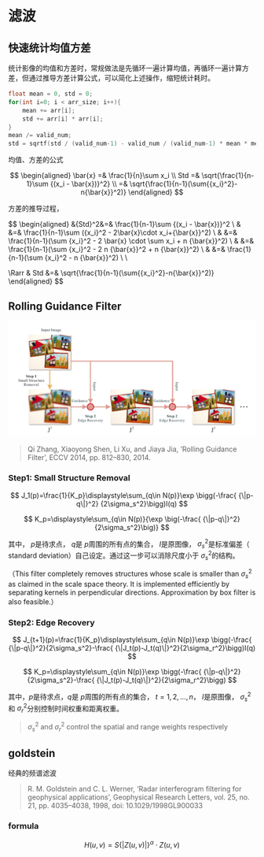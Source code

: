 # 滤波

## 快速统计均值方差

统计影像的均值和方差时，常规做法是先循环一遍计算均值，再循环一遍计算方差，但通过推导方差计算公式，可以简化上述操作，缩短统计耗时。

```cpp
float mean = 0, std = 0;
for(int i=0; i < arr_size; i++){
    mean += arr[i];
    std += arr[i] * arr[i];
}
mean /= valid_num;
std = sqrtf(std / (valid_num-1) - valid_num / (valid_num-1) * mean * mean);
```

均值、方差的公式

$$
\begin{aligned}
\bar{x} =& \frac{1}{n}\sum x_i \\
    Std =& \sqrt{\frac{1}{n-1}\sum {(x_i - \bar{x})}^2} \\
        =& \sqrt{\frac{1}{n-1}(\sum{{x_i}^2}-n{\bar{x}}^2)}
\end{aligned}
$$

方差的推导过程，

$$
\begin{aligned}
&{Std}^2&=& \frac{1}{n-1}\sum {(x_i - \bar{x})}^2 \\
&       &=& \frac{1}{n-1}\sum ({x_i}^2 - 2\bar{x}\cdot x_i+{\bar{x}}^2) \\
&       &=& \frac{1}{n-1}(\sum {x_i}^2 - 2 \bar{x} \cdot \sum x_i  + n {\bar{x}}^2) \\
&       &=& \frac{1}{n-1}(\sum {x_i}^2 - 2 n {\bar{x}}^2  + n {\bar{x}}^2) \\
&       &=& \frac{1}{n-1}(\sum {x_i}^2 -  n {\bar{x}}^2) \\ \\

\Rarr & Std &=& \sqrt{\frac{1}{n-1}(\sum{{x_i}^2}-n{\bar{x}}^2)}
\end{aligned}
$$

## Rolling Guidance Filter

![process](pics/rg_filter_pics_03.png)

> Qi Zhang, Xiaoyong Shen, Li Xu, and Jiaya Jia, ‘Rolling Guidance Filter’, ECCV 2014, pp. 812–830, 2014.

### Step1: Small Structure Removal

$$
J_1(p)=\frac{1}{K_p}\displaystyle\sum_{q\in N(p)}\exp \bigg(-\frac{ {\|p-q\|}^2} {2\sigma_s^2}\bigg)I(q)
$$

$$
K_p=\displaystyle\sum_{q\in N(p)}{\exp \big(-\frac{ {\|p-q\|}^2} {2\sigma_s^2}\big)}
$$

其中， $p$是待求点， $q$是 $p$周围的所有点的集合， $I$是原图像， $\sigma_s^2$是标准偏差（ standard deviation）自己设定。通过这一步可以消除尺度小于 $\sigma_s^2$的结构。

（This filter completely removes structures whose scale is smaller than $\sigma_s^2$ as claimed in the scale space theory. It is implemented efficiently by separating kernels in perpendicular directions. Approximation by box filter is also feasible.）

### Step2: Edge Recovery

$$
J_{t+1}(p)=\frac{1}{K_p}\displaystyle\sum_{q\in N(p)}\exp \bigg(-\frac{ {\|p-q\|}^2}{2\sigma_s^2}-\frac{ {\|J_t(p)-J_t(q)\|}^2}{2\sigma_r^2}\bigg)I(q)
$$

$$
K_p=\displaystyle\sum_{q\in N(p)}\exp \bigg(-\frac{ {\|p-q\|}^2}{2\sigma_s^2}-\frac{ {\|J_t(p)-J_t(q)\|}^2}{2\sigma_r^2}\bigg)
$$

其中，$p$是待求点，$q$是 $p$周围的所有点的集合， $t=1,2,…,n$， $I$是原图像， $\sigma_s^2$和 $\sigma_r^2$分别控制时间权重和距离权重。

> $\sigma_s^2$ and $\sigma_r^2$ control the spatial and range weights respectively

## goldstein

经典的频谱滤波

> R. M. Goldstein and C. L. Werner, ‘Radar interferogram filtering for geophysical applications’, Geophysical Research Letters, vol. 25, no. 21, pp. 4035–4038, 1998, doi: 10.1029/1998GL900033

### formula

$$
H(u,v) = {S\{ \lvert Z(u,v)\rvert \}}^\alpha \cdot Z(u,v)
$$
